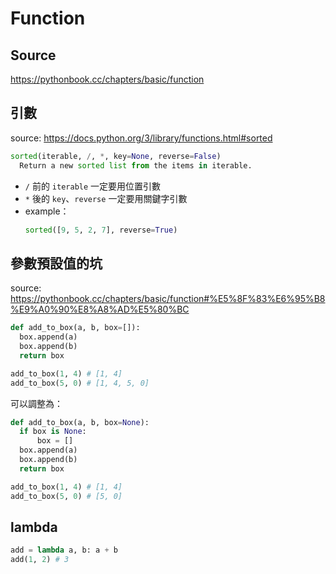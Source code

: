 # Function

## Source

https://pythonbook.cc/chapters/basic/function

## 引數

source: https://docs.python.org/3/library/functions.html#sorted

```python
sorted(iterable, /, *, key=None, reverse=False)
  Return a new sorted list from the items in iterable.
```

- `/` 前的 `iterable` 一定要用位置引數
- `*` 後的 `key`、`reverse` 一定要用關鍵字引數
- example：
  ```python
  sorted([9, 5, 2, 7], reverse=True)
  ```

## 參數預設值的坑

source: https://pythonbook.cc/chapters/basic/function#%E5%8F%83%E6%95%B8%E9%A0%90%E8%A8%AD%E5%80%BC

```python
def add_to_box(a, b, box=[]):
  box.append(a)
  box.append(b)
  return box

add_to_box(1, 4) # [1, 4]
add_to_box(5, 0) # [1, 4, 5, 0]
```

可以調整為：

```python
def add_to_box(a, b, box=None):
  if box is None:
      box = []
  box.append(a)
  box.append(b)
  return box

add_to_box(1, 4) # [1, 4]
add_to_box(5, 0) # [5, 0]
```

## lambda

```python
add = lambda a, b: a + b
add(1, 2) # 3
```
